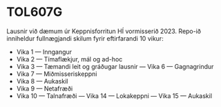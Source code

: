 # TOL607G
Lausnir við dæmum úr Keppnisforritun HÍ vormisserið 2023.
Repo-ið inniheldur fullnægjandi skilum fyrir eftirfarandi 10 vikur:
- Vika 1 — Inngangur
- Vika 2 — Tímaflækjur, mál og ad-hoc
- Vika 3 — Tæmandi leit og gráðugar lausnir
— Vika 6 — Gagnagrindur
- Vika 7 — Miðmisseriskeppni
- Vika 8 — Aukaskil
- Vika 9 — Netafræði
- Vika 10 — Talnafræði
— Vika 14 — Lokakeppni
— Vika 15 — Aukaskil
